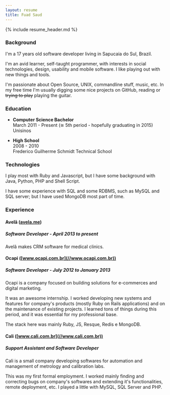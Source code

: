 ```yaml
---
layout: resume
title: Fuad Saud
---
```


{% include resume_header.md %}

### Background

I'm a 17 years old software developer living in Sapucaia do Sul, Brazil.

I'm an avid learner, self-taught programmer, with interests in social
technologies, design, usability and mobile software. I like playing out with new
things and tools.

I'm passionate about Open Source, UNIX, commandline stuff, music, etc. In my
free time I'm usually digging some nice projects on GitHub, reading or
<del>trying to play</del> playing the guitar.

### Education
* **Computer Science Bachelor**  
  March 2011 - Present (≅ 5th period - hopefully graduating in 2015)  
  Unisinos

* **High School**  
  2008 - 2010  
  Frederico Guilherme Schmidt Technical School

### Technologies
I play most with Ruby and Javascript, but I have some background with Java,
Python, PHP and Shell Script.

I have some experience with SQL and some RDBMS, such as MySQL and SQL server;
but I have used MongoDB most part of time.

### Experience

#### Avelã ([avela.me](//avela.me))
##### Software Developer - April 2013 to present

Avelã makes CRM software for medical clinics.

#### Ocapi ([www.ocapi.com.br](//www.ocapi.com.br))
##### Software Developer - July 2012 to January 2013

Ocapi is a company focused on building solutions for e-commerces and digital
marketing.

It was an awesome internship. I worked developing new systems and features for
company's products (mostly Ruby on Rails applications) and on the maintenance of
existing projects. I learned tons of things during this period, and it was
essential for my professional base.

The stack here was mainly Ruby, JS, Resque, Redis e MongoDB.

#### Cali ([www.cali.com.br](//www.cali.com.br))
##### Support Assistant and Software Developer

Cali is a small company developing softwares for automation and management of
metrology and calibration labs.

This was my first formal employment. I worked mainly finding and correcting bugs
on company's softwares and extending it's functionalities, remote deployment,
etc. I played a little with MySQL, SQL Server and PHP.
